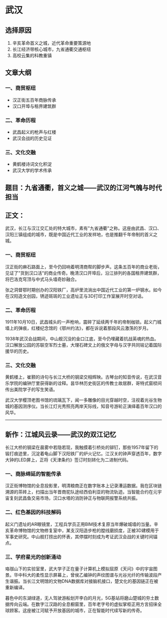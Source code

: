 # 武汉

## 选择原因
1. 辛亥革命首义之城，近代革命重要策源地
2. 长江经济带核心城市，九省通衢交通枢纽
3. 高校云集的科教重镇

## 文章大纲
### 一、商贸枢纽
- 汉正街五百年商脉传承
- 汉口开埠与租界建筑群

### 二、革命历程
- 武昌起义的枪声与红楼
- 武汉会战的历史见证

### 三、文化交融
- 黄鹤楼诗词文化积淀
- 武汉大学的学术传承

## 题目：九省通衢，首义之城——武汉的江河气魄与时代担当

## 正文：

武汉，长江与汉江交汇处的特大城市，素有"九省通衢"之称。这座由武昌、汉口、汉阳三镇组成的城市，既是中国近代工业的发祥地，也是推翻千年帝制的首义之城。

### 一、商贸枢纽

汉正街的麻石路面上，至今仍回响着明清商帮的脚步声。这条五百年的商业老街，见证了"货到汉口活"的商业传奇。晚清汉口开埠后，沿江排列的各国租界建筑群，将巴洛克穹顶与中式马头墙奇妙融合。

张之洞督鄂时期创办的汉阳铁厂，高炉里流淌出中国近代工业的第一炉钢水。如今在汉阳造文创园，锈迹斑斑的工业遗址正与3D打印工作室展开时空对话。

### 二、革命历程

1911年10月10日，武昌城头的一声枪响，震碎了延续两千年的帝制枷锁。起义门城墙上的弹痕，红楼纪念馆的《鄂州约法》，都在诉说着那段风云激荡的岁月。

1938年武汉会战期间，中山舰沉没的金口江底，至今仍埋藏着抗战英魂的热血。汉口解放公园的苏联空军烈士墓，大理石碑文上的俄文字母与汉字共同铭记着国际援华的历史。

### 三、文化交融

黄鹤楼上，崔颢的诗句与长江大桥的钢梁交相辉映。古琴台的知音传说，在武汉音乐学院的编钟厅里获得新的诠释。昙华林历史街区的传教士故居群，哥特式窗棂间传出美院学子的写生笑语。

武汉大学樱顶老图书馆的琉璃瓦下，闻一多雕像的目光穿越时空，注视着光谷生物城的基因测序仪。当长江灯光秀照亮两岸天际线，知音号游轮正演绎着百年汉口的风华。

---
## 新作：江城风云录——武汉的双江记忆

长江大桥的钢梁在晨雾中若隐若现，我触摸着引桥处的铆钉，那些1957年留下的锻打痕迹里，沉淀着龟山脚下汉阳铁厂的炉火记忆。江汉关的钟声穿透百年，数字大钟的LED屏上，正将《天津条约》签订时刻转化为二进制代码。

### 一、商脉绵延的智能传承

汉正街博物馆的全息投影里，明清粮商正在数字账本上记录漕运数据。我在区块链溯源的茶砖上，扫描出当年晋商驼队途经西伯利亚的物流轨迹。当智能合约在元宇宙复刻武昌鱼交易市场，汉口水塔的消防钟正与物联网报警系统共振。

### 二、红色基因的科技解码

起义门遗址的AR眼镜里，工程兵学员正用BIM技术复原当年爆破城墙的当量。辛亥革命博物馆的文物修复室中，某支汉阳造步枪的膛线磨损度，正被3D建模用于军事史研究。中山舰打捞出的怀表，其停摆时刻成为考证武汉会战的关键时间锚点。

### 三、学府星光的创新涌动

珞珈山下的实验室里，武大学子正在量子计算机上模拟屈原《天问》中的宇宙图景。华中科大的柔性显示屏幕上，曾侯乙编钟的声纹图谱与光谷光纤的传输波段产生谐振。当长江文明馆的文物DNA数据库对接脑机接口，楚文化的基因链正在被重新编译。

暮色中的东湖绿道，无人驾驶游船划开李白的月光，5G基站将磨山楚城的夯土数据传向云端。在数字江汉路的全息橱窗里，百年老字号的虚拟掌柜正用方言招徕全球顾客。这座被江河赋予开放基因的城市，正在智能时代续写新的传奇。